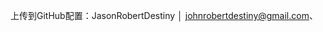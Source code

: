 上传到GitHub配置：JasonRobertDestiny                                                                                            │
johnrobertdestiny@gmail.com、
